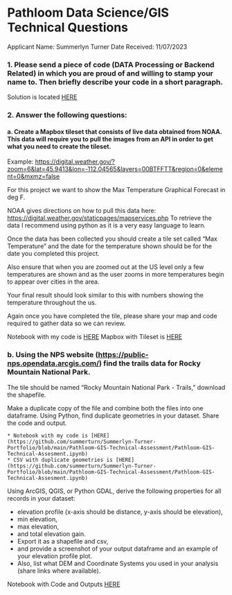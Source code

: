 
# Pathloom Data Science/GIS Technical Questions

Applicant Name: Summerlyn Turner            Date Received: 11/07/2023

### 1. Please send a piece of code (DATA Processing or Backend Related) in which you are proud of and willing to stamp your name to. Then briefly describe your code in a short paragraph.

Solution is located [HERE](https://github.com/summerturn/Summerlyn-Turner-Portfolio/blob/main/Pathloom-GIS-Technical-Assessment/Data-Processing-Example.md)

### 2. Answer the following questions:

 #### a. Create a Mapbox tileset that consists of live data obtained from NOAA. This data will require you to pull the images from an API in order to get what you need to create the tileset.

   Example: https://digital.weather.gov/?zoom=6&lat=45.9413&lon=-112.04565&layers=00BTFFTT&region=0&element=0&mxmz=false 

   For this project we want to show the Max Temperature Graphical Forecast in deg F.

   NOAA gives directions on how to pull this data here: https://digital.weather.gov/staticpages/mapservices.php
   To retrieve the data I recommend using python as it is a very easy language to learn.

   Once the data has been collected you should create a tile set called “Max Temperature” and the date for the temperature shown should be for the date you completed this project.

   Also ensure that when you are zoomed out at the US level only a few temperatures are shown and as the user zooms in more temperatures begin to appear over cities in the area. 

   Your final result should look similar to this with numbers showing the temperature throughout the us.

   Again once you have completed the tile, please share your map and code required to gather data so we can review.

   Notebook with my code is [HERE](https://github.com/summerturn/Summerlyn-Turner-Portfolio/blob/main/Pathloom-GIS-Technical-Assessment/Pathloom-GIS-Technical-Assesment.ipynb)
   Mapbox with Tileset is [HERE](https://api.mapbox.com/styles/v1/summerturn/clotm4r9900lg01nt607pa2v1.html?title=view&access_token=pk.eyJ1Ijoic3VtbWVydHVybiIsImEiOiJjbG9wNWlraWIwNXExMnFwc283bHN4YzNnIn0.txOjCJy5fAKuvkXfH2E_1A&zoomwheel=true&fresh=true#4.52/35.44/-94.88)

 ### b. Using the NPS website (https://public-nps.opendata.arcgis.com/)  find the trails data for Rocky Mountain National Park. 

   The tile should be named “Rocky Mountain National Park - Trails,” download the shapefile.

   Make a duplicate copy of the file and combine both the files into one dataframe. Using Python, find duplicate geometries in your dataset. Share the code and output.

    * Notebook with my code is [HERE](https://github.com/summerturn/Summerlyn-Turner-Portfolio/blob/main/Pathloom-GIS-Technical-Assessment/Pathloom-GIS-Technical-Assesment.ipynb)
    * CSV with duplicate geometries is [HERE](https://github.com/summerturn/Summerlyn-Turner-Portfolio/blob/main/Pathloom-GIS-Technical-Assessment/Pathloom-GIS-Technical-Assesment.ipynb)

   Using ArcGIS, QGIS, or Python GDAL, derive the following properties for all records in your dataset: 

  * elevation profile (x-axis should be distance, y-axis should be elevation), 
  * min elevation, 
  * max elevation, 
  * and total elevation gain.  
  * Export it as a shapefile and csv, 
  * and provide a screenshot of your output dataframe and an example of your elevation profile plot. 
  * Also, list what DEM and Coordinate Systems you used in your analysis (share links where available).

  Notebook with Code and Outputs [HERE](https://github.com/summerturn/Summerlyn-Turner-Portfolio/blob/main/Pathloom-GIS-Technical-Assessment/Pathloom-GIS-Technical-Assesment.ipynb)
